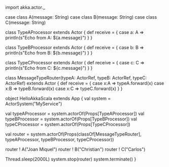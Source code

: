 import akka.actor._

case class A(message: String)
case class B(message: String)
case class C(message: String)

class TypeAProcessor extends Actor {
  def receive = {
    case a: A => println(s"Echo from A: ${a.message}")
  }
}

class TypeBProcessor extends Actor {
  def receive = {
    case b: B => println(s"Echo from B: ${b.message}")
  }
}

class TypeCProcessor extends Actor {
  def receive = { 
    case c: C => println(s"Echo from C: ${c.message}")
  }
}

class MessageTypeRouter(typeA: ActorRef, typeB: ActorRef, typeC: ActorRef) extends Actor {
  def receive = {
    case x:A => typeA.forward(x)
    case x:B => typeB.forward(x)
    case x:C => typeC.forward(x)
  }
}

object HelloAkkaScala extends App {
  val system = ActorSystem("MyService")

  val typeAProcessor = system.actorOf(Props[TypeAProcessor])
  val typeBProcessor = system.actorOf(Props[TypeBProcessor])
  val typeCProcessor = system.actorOf(Props[TypeCProcessor])
  
  val router = system.actorOf(Props(classOf[MessageTypeRouter], typeAProcessor, typeBProcessor, typeCProcessor))

  router ! A("Joan Miquel")
  router ! B("Christian")
  router ! C("Carlos")

  Thread.sleep(2000L)
  system.stop(router)
  system.terminate()
}
